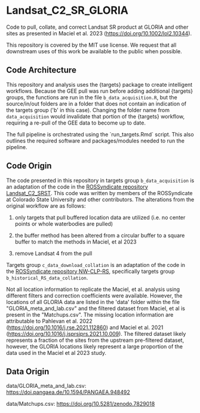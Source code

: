 # Landsat_C2_SR_GLORIA

Code to pull, collate, and correct Landsat SR product at GLORIA and other sites as presented in Maciel et al. 2023 (<https://doi.org/10.1002/lol2.10344>).

This repository is covered by the MIT use license. We request that all downstream uses of this work be available to the public when possible.

## Code Architecture

This repository and analysis uses the {targets} package to create intelligent workflows. Because the GEE pull was run before adding additional {targets} groups, the functions are run in the file `b_data_acquisition.R`, but the source/in/out folders are in a folder that does not contain an indication of the targets group ('b' in this case). Changing the folder name from `data_acquisition` would invalidate that portion of the {targets} workflow, requiring a re-pull of the GEE data to become up to date.

The full pipeline is orchestrated using the \`run_targets.Rmd\` script. This also outlines the required software and packages/modules needed to run the pipeline.

## Code Origin

The code presented in this repository in targets group `b_data_acquisition` is an adaptation of the code in the [ROSSyndicate repository Landsat_C2_SRST](https://github.com/rossyndicate/Landsat_C2_SRST). This code was written by members of the ROSSyndicate at Colorado State University and other contributors. The alterations from the original workflow are as follows:

1.  only targets that pull buffered location data are utilized (i.e. no center points or whole waterbodies are pulled)

2.  the buffer method has been altered from a circular buffer to a square buffer to match the methods in Maciel, et al 2023

3.  remove Landsat 4 from the pull

Targets group `c_data_download_collation` is an adaptation of the code in the [ROSSyndicate repository NW-CLP-RS](https://github.com/rossyndicate/NW-CLP-RShttps://github.com/rossyndicate/NW-CLP-RS), specifically targets group `b_historical_RS_data_collation`.

Not all location information to replicate the Maciel, et al. analysis using different filters and correction coefficients were available. However, the locations of all GLORIA data are listed in the 'data' folder within the file "GLORIA_meta_and_lab.csv" and the filtered dataset from Maciel, et al is present in the "Matchups.csv". The missing location information are attributable to Pahlevan et al. 2022 (<https://doi.org/10.1016/j.rse.2021.112860>) and Maciel et al. 2021 (<https://doi.org/10.1016/j.isprsjprs.2021.10.009>). The filtered dataset likely represents a fraction of the sites from the upstream pre-filtered dataset, however, the GLORIA locations likely represent a large proportion of the data used in the Maciel et al 2023 study.

## Data Origin

data/GLORIA_meta_and_lab.csv: <https://doi.pangaea.de/10.1594/PANGAEA.948492>

data/Matchups.csv: <https://doi.org/10.5281/zenodo.7829018>
